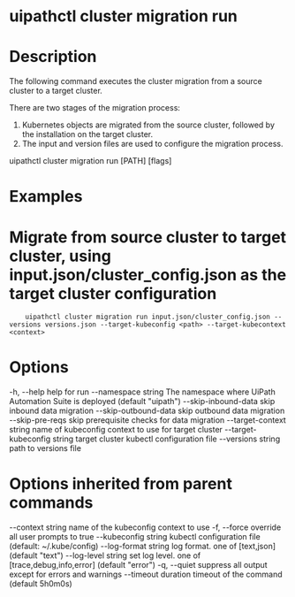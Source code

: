 ﻿# uipathctl cluster migration run

# Description

The following command executes the cluster migration from a source cluster to a target cluster.



There are two stages of the migration process:

1. Kubernetes objects are migrated from the source cluster, followed by the installation on the target cluster.
2. The input and version files are used to configure the migration process.

uipathctl cluster migration run [PATH] [flags]

# Examples

# Migrate from source cluster to target cluster, using input.json/cluster_config.json as the target cluster configuration
        uipathctl cluster migration run input.json/cluster_config.json --versions versions.json --target-kubeconfig <path> --target-kubecontext <context>

# Options

-h, --help                       help for run
    --namespace string           The namespace where UiPath Automation Suite is deployed (default "uipath")
    --skip-inbound-data          skip inbound data migration
    --skip-outbound-data         skip outbound data migration
    --skip-pre-reqs              skip prerequisite checks for data migration
    --target-context string      name of kubeconfig context to use for target cluster
    --target-kubeconfig string   target cluster kubectl configuration file
    --versions string            path to versions file

# Options inherited from parent commands

--context string      name of the kubeconfig context to use
  -f, --force               override all user prompts to true
      --kubeconfig string   kubectl configuration file (default: ~/.kube/config)
      --log-format string   log format. one of [text,json] (default "text")
      --log-level string    set log level. one of [trace,debug,info,error] (default "error")
  -q, --quiet               suppress all output except for errors and warnings
      --timeout duration    timeout of the command (default 5h0m0s)
